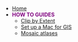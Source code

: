 - [Home](/ "How To Guides") 
- **<span style="color:purple">HOW TO GUIDES</span>**
  - [Clip by Extent](how-to/clip-by-extent.md "Clip by extent")
  - [Set up a Mac for GIS](how-to/mac-setup.md "Set up a Mac for GIS")
  - [Mosaic atlases](how-to/create-mosaics.md "Generate atlas mosaics")
